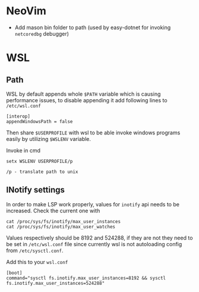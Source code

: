 # NeoVim

- Add mason bin folder to path (used by easy-dotnet for invoking `netcoredbg` debugger)

# WSL

## Path

WSL by default appends whole `$PATH` variable which is causing performance issues, to disable appending it add following lines to `/etc/wsl.conf`

```
[interop]
appendWindowsPath = false
```

Then share `$USERPROFILE` with wsl to be able invoke windows programs easily by utilizing `$WSLENV` variable.

Invoke in cmd

```
setx WSLENV USERPROFILE/p

/p - translate path to unix
```

## INotify settings

In order to make LSP work properly, values for `inotify` api needs to be increased.
Check the current one with 

```
cat /proc/sys/fs/inotify/max_user_instances
cat /proc/sys/fs/inotify/max_user_watches
```

Values respectively should be 8192 and 524288, if they are not they need to be set in `/etc/wsl.conf` file since currently wsl is not autoloading config from `/etc/sysctl.conf`.

Add this to your `wsl.conf`
```
[boot]
command="sysctl fs.inotify.max_user_instances=8192 && sysctl fs.inotify.max_user_instances=524288"
```
